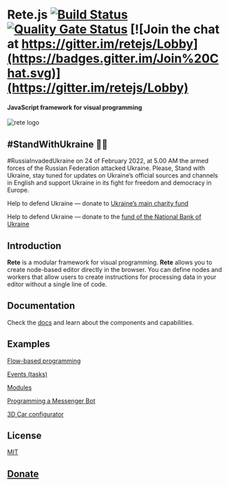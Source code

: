 Rete.js  [![Build Status](https://travis-ci.org/retejs/rete.svg?branch=master)](https://travis-ci.org/retejs/rete)
[![Quality Gate Status](https://sonarcloud.io/api/project_badges/measure?project=retejs_rete&metric=alert_status)](https://sonarcloud.io/dashboard?id=retejs_rete)
[![Join the chat at https://gitter.im/retejs/Lobby](https://badges.gitter.im/Join%20Chat.svg)](https://gitter.im/retejs/Lobby)
====
#### JavaScript framework for visual programming

![rete logo](https://i.imgur.com/rydGu6B.png)

#StandWithUkraine 💛💙
----

#RussiaInvadedUkraine on 24 of February 2022, at 5.00 AM the armed forces of the Russian Federation  attacked Ukraine. Please, Stand with Ukraine, stay tuned for updates on Ukraine’s official sources and channels in English and support Ukraine in its fight for freedom and democracy in Europe.

Help to defend Ukraine — donate to [Ukraine’s main charity fund](https://savelife.in.ua/en/donate/)

Help to defend Ukraine — donate to the [fund of the National Bank of Ukraine](https://ukraine.ua/news/donate-to-the-nbu-fund/)


Introduction
----
**Rete** is a modular framework for visual programming. **Rete** allows you to create node-based editor directly in the browser. You can define nodes and workers that allow users to create instructions for processing data in your editor without a single line of code.

Documentation
----
Check the [docs](https://rete.js.org/#/docs) and learn about the components and capabilities.

Examples
----
[Flow-based programming](https://codepen.io/Ni55aN/pen/xzgQYq)

[Events (tasks)](https://codepen.io/Ni55aN/pen/MOYPEz)

[Modules](https://codepen.io/Ni55aN/pen/QOEbEW)

[Programming a Messenger Bot](https://codepen.io/Ni55aN/pen/rpOKNb)

[3D Car configurator](https://codesandbox.io/embed/9jp88p1jpy?view=preview)

License
----
[MIT](http://opensource.org/licenses/MIT)

[Donate](http://rete.js.org/#support)
---
